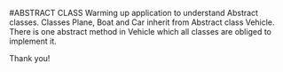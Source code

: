 #ABSTRACT CLASS
Warming up application to understand Abstract classes.
Classes Plane, Boat and Car inherit from Abstract class Vehicle.
There is one abstract method in Vehicle which all classes are obliged to implement it.

Thank you!
